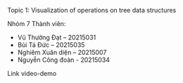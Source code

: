 Topic 1: Visualization of operations on tree data structures

Nhóm 7
Thành viên: 
- Vũ Thường Đạt – 20215031
- Bùi Tá Đức – 20215035                           
- Nghiêm Xuân diện – 20215007
- Nguyễn Công đoàn - 20215034

Link video-demo
